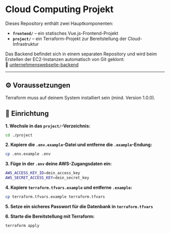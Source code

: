 # Cloud Computing Projekt

Dieses Repository enthält zwei Hauptkomponenten:

- **`frontend/`** – ein statisches Vue.js-Frontend-Projekt  
- **`project/`** – ein Terraform-Projekt zur Bereitstellung der Cloud-Infrastruktur

Das Backend befindet sich in einem separaten Repository und wird beim Erstellen der EC2-Instanzen automatisch von Git geklont:  
🔗 [unternehmenswebseite-backend](https://github.com/BehrensSven/unternehmenswebseite-backend)

---

## ⚙️ Voraussetzungen
Terraform muss auf deinem System installiert sein (mind. Version 1.0.0).


## 🚀 Einrichtung

**1. Wechsle in das `project/`-Verzeichnis:**

```bash
cd ./project
```
**2. Kopiere die `.env.example`-Datei und entferne die  `.example`-Endung:**

```bash
cp .env.example .env
```
**3. Füge in der `.env` deine AWS-Zugangsdaten ein:**

```bash
AWS_ACCESS_KEY_ID=dein_access_key
AWS_SECRET_ACCESS_KEY=dein_secret_key
```
**4. Kopiere `terraform.tfvars.example` und entferne `.example`:**

```bash
cp terraform.tfvars.example terraform.tfvars
```
**5. Setze ein sicheres Passwort für die Datenbank in `terraform.tfvars`**

**6. Starte die Bereitstellung mit Terraform:**

```bash
terraform apply
```
